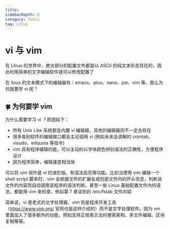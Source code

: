 ```yaml
---
title: 
sidebarDepth: 0 
category: Tools 
tag: Linux
---
```

# vi 与 vim

在 LInux 的世界中，绝大部分的配置文件都是以 ASCII 的纯文本形态存在的，因此利用简单的文字编辑软件就可以修改配置了

在 linux 的文本模式下的编辑器有：emacs、pico、nano、joe、vim 等，那么为何就要学 vi 呢？



## 🍀 为何要学 vim

为什么需要学习 vi ？原因如下：

- 所有 Unix Like 系统都会内置 vi 编辑器，其他的编辑器则不一定会存在
- 很多各别软件的编辑接口都会主动调用 vi (例如未来会讲解的 crontab、visudo、edquota 等指令)
- vim 具有程序编辑的能，可以主动的以字体颜色辨别语法的正确性，方便程序设计
- 因为程序简单，编辑速度相当快

可以将 vim 视作是 vi 的进阶版，有语法高亮等功能。比如当使用 vim 编辑一个  shell script 脚本时，vim 会依据文件的扩展名或则是文件内的开头信息，判断该文件的内容而自动调用该程序的语法判断。甚至一些 Linux 基础配置文件内的语法，都能用 vim 来检查，例如第 7 章谈到的 /etc/fstab 文件内容

简单说，vi 是老式的文字处理器，vim 则是程序开发工具（https://www.vim.org/ 官网也是这样介绍的）而不是文字处理软件。因为 vm 里面加入了很多额外的功能，例如支持正规表示法的搜索架构、多文件编辑、区块复制等等。

